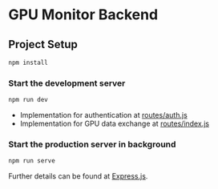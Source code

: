 # GPU Monitor Backend

## Project Setup

```sh
npm install
```

### Start the development server

```sh
npm run dev
```

- Implementation for authentication at [routes/auth.js](routes/auth.js)
- Implementation for GPU data exchange at [routes/index.js](routes/index.js)

### Start the production server in background

```sh
npm run serve
```

Further details can be found at [Express.js](https://expressjs.com).
